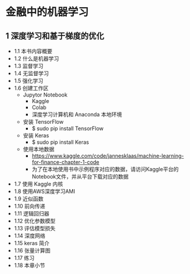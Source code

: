# 金融中的机器学习

## 1 深度学习和基于梯度的优化

- 1.1 本书内容概要
- 1.2 什么是机器学习
- 1.3 监督学习
- 1.4 无监督学习
- 1.5 强化学习
- 1.6 创建工作区
  - Jupytor Notebook
    - Kaggle
    - Colab
    - 深度学习计算机和 Anaconda 本地环境
  - 安装 TensorFlow
    - $ sudo pip install TensorFlow
  - 安装 Keras
    - $ sudo pip install Keras
  - 使用本地数据
    - https://www.kaggle.com/code/jannesklaas/machine-learning-for-finance-chapter-1-code
    - 为了在本地使用书中示例程序对应的数据，请访问Kaggle平台的Notebook文件，并从平台下载对应的数据
- 1.7 使用 Kaggle 内核
- 1.8 使用AWS深度学习AMI
- 1.9 近似函数
- 1.10 前向传递
- 1.11 逻辑回归器
- 1.12 优化参数模型
- 1.13 评估模型损失
- 1.14 深度网络
- 1.15 keras 简介
- 1.16 张量计算图
- 1.17 练习
- 1.18 本章小节
